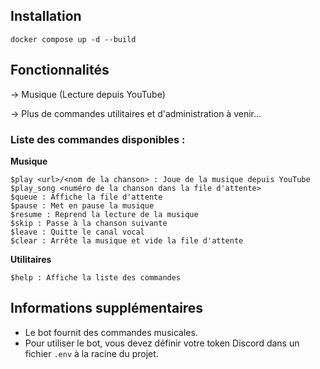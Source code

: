 ## Installation

```
docker compose up -d --build
```

## Fonctionnalités

-> Musique (Lecture depuis YouTube)

-> Plus de commandes utilitaires et d'administration à venir...

### Liste des commandes disponibles :

**Musique**

```
$play <url>/<nom de la chanson> : Joue de la musique depuis YouTube
$play_song <numéro de la chanson dans la file d'attente>
$queue : Affiche la file d'attente
$pause : Met en pause la musique
$resume : Reprend la lecture de la musique
$skip : Passe à la chanson suivante
$leave : Quitte le canal vocal
$clear : Arrête la musique et vide la file d'attente
```

**Utilitaires**

```
$help : Affiche la liste des commandes
```

## Informations supplémentaires

- Le bot fournit des commandes musicales.
- Pour utiliser le bot, vous devez définir votre token Discord dans un fichier `.env` à la racine du projet.
